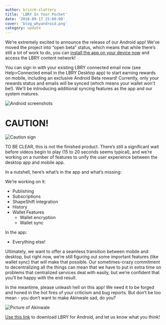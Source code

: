 ```yaml
---
author: brinck-slattery
title: 'LBRY In Your Pocket'
date: '2018-09-17 15:00:00'
cover: 'blog_whyandroid.png'
category: update
---
```


We’re extremely excited to announce the release of our Android app! We’ve moved the project into “open beta” status, which means that while there’s still a lot of work to do, you can [install the app on your device now](https://play.google.com/apps/testing/io.lbry.browser) and access the LBRY content network! 

You can sign in with your existing LBRY connected email now (see Help>Connected email in the LBRY Desktop app) to start earning rewards on mobile, including an exclusive Android Beta reward! Currently, only your rewards status and emails will be synced (which means your wallet won't be!). We'll be introducing additional syncing features as the app and our system matures. 

![Android screenshots](https://github.com/lbryio/lbry.io/blob/master/web/img/LBRY-Android.png?raw=true)

# **CAUTION!**

![Caution sign](https://spee.ch/4b9cd628a7247c4e709f15e1771f22b8467bc545/caution.jpeg)

TO BE CLEAR, this is not the finished product. There’s still a significant wait before videos begin to play (15 to 20 seconds seems typical), and we’re working on a number of features to unify the user experience between the desktop app and mobile app. 

In a nutshell, here’s what’s in the app and what’s missing:

We’re working on it:

* Publishing
* Subscriptions
* ShapeShift integration
*  History
* Wallet Features
  * Wallet encryption
  * Wallet sync

In the app:
* Everything else!

Ultimately, we want to offer a seamless transition between mobile and desktop, but right now, we’re still figuring out some important features (like wallet sync) that will make that possible. Our sometimes-crazy commitment to decentralizing all the things can mean that we have to put in extra time on problems that centralized services deal with easily, but we’re confident that you’ll be happy with the end result.

In the meantime, please unleash hell on this app! We need it to be forged and honed in the hot fires of your criticism and bug reports. But don’t be too mean - you don’t want to make Akinwale sad, do you?

![Picture of Akinwale](https://spee.ch/a2ea609caaf5548f126685adc22ce6f3a5b8b3eb/akinwale-ariwodola-blog.jpeg)

[Use this link](https://play.google.com/apps/testing/io.lbry.browser) to download LBRY for Android, and let us know what you think!
